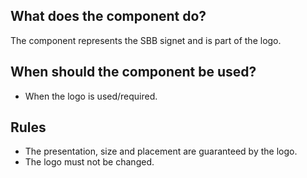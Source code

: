 
## What does the component do?
The component represents the SBB signet and is part of the logo.

## When should the component be used?
* When the logo is used/required.

## Rules
* The presentation, size and placement are guaranteed by the logo.
* The logo must not be changed.